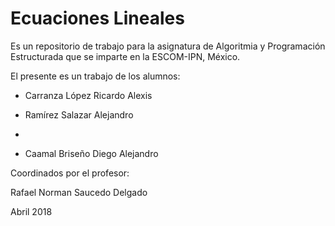 # Ecuaciones Lineales

Es un repositorio de trabajo para la asignatura de 
Algoritmia y Programación Estructurada 
que se imparte en la ESCOM-IPN, México.

El presente es un trabajo de los alumnos:

* Carranza López Ricardo Alexis
* Ramírez Salazar Alejandro 
*











* Caamal Briseño Diego Alejandro
 
Coordinados por el profesor:

Rafael Norman Saucedo Delgado

Abril 2018
